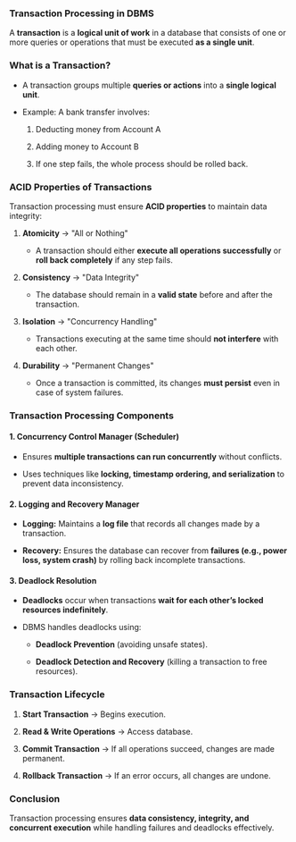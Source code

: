 ### **Transaction Processing in DBMS**

A **transaction** is a **logical unit of work** in a database that consists of one or more queries or operations that must be executed **as a single unit**.

### **What is a Transaction?**

*   A transaction groups multiple **queries or actions** into a **single logical unit**.
    
*   Example: A bank transfer involves:
    
    1.  Deducting money from Account A
        
    2.  Adding money to Account B
        
    3.  If one step fails, the whole process should be rolled back.
        

### **ACID Properties of Transactions**

Transaction processing must ensure **ACID properties** to maintain data integrity:

1.  **Atomicity** → "All or Nothing"
    
    *   A transaction should either **execute all operations successfully** or **roll back completely** if any step fails.
        
2.  **Consistency** → "Data Integrity"
    
    *   The database should remain in a **valid state** before and after the transaction.
        
3.  **Isolation** → "Concurrency Handling"
    
    *   Transactions executing at the same time should **not interfere** with each other.
        
4.  **Durability** → "Permanent Changes"
    
    *   Once a transaction is committed, its changes **must persist** even in case of system failures.
        

### **Transaction Processing Components**

#### **1\. Concurrency Control Manager (Scheduler)**

*   Ensures **multiple transactions can run concurrently** without conflicts.
    
*   Uses techniques like **locking, timestamp ordering, and serialization** to prevent data inconsistency.
    

#### **2\. Logging and Recovery Manager**

*   **Logging:** Maintains a **log file** that records all changes made by a transaction.
    
*   **Recovery:** Ensures the database can recover from **failures (e.g., power loss, system crash)** by rolling back incomplete transactions.
    

#### **3\. Deadlock Resolution**

*   **Deadlocks** occur when transactions **wait for each other’s locked resources indefinitely**.
    
*   DBMS handles deadlocks using:
    
    *   **Deadlock Prevention** (avoiding unsafe states).
        
    *   **Deadlock Detection and Recovery** (killing a transaction to free resources).
        

### **Transaction Lifecycle**

1.  **Start Transaction** → Begins execution.
    
2.  **Read & Write Operations** → Access database.
    
3.  **Commit Transaction** → If all operations succeed, changes are made permanent.
    
4.  **Rollback Transaction** → If an error occurs, all changes are undone.
    

### **Conclusion**

Transaction processing ensures **data consistency, integrity, and concurrent execution** while handling failures and deadlocks effectively.

